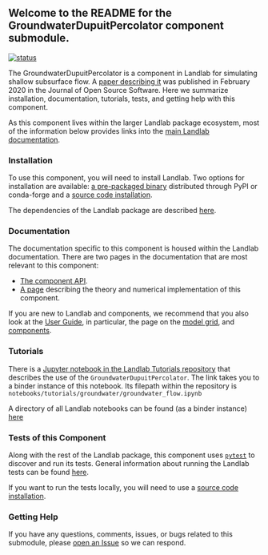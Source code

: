 ## Welcome to the README for the GroundwaterDupuitPercolator component submodule.

[![status](https://joss.theoj.org/papers/6936ca6851c622de48b2c5f6cf45a7bd/status.svg)](https://joss.theoj.org/papers/6936ca6851c622de48b2c5f6cf45a7bd)

The GroundwaterDupuitPercolator is a component in Landlab for simulating shallow
subsurface flow. A [paper describing it](https://joss.theoj.org/papers/6936ca6851c622de48b2c5f6cf45a7bd)
was published in February 2020 in the Journal of Open Source Software. Here we
summarize installation, documentation, tutorials, tests, and getting help with
this component.

As this component lives within the larger Landlab package ecosystem, most of the
information below provides links into the [main Landlab documentation](https://landlab.readthedocs.io/).

### Installation
To use this component, you will need to install Landlab. Two options for
installation are available:
[a pre-packaged binary](https://landlab.readthedocs.io/en/master/install/index.html)
distributed through PyPI or conda-forge and a
[source code installation](https://landlab.readthedocs.io/en/master/development/install/index.html#developer-install).

The dependencies of the Landlab package are described [here](https://landlab.readthedocs.io/en/master/development/practices/dependencies.html).

### Documentation
The documentation specific to this component is housed within the Landlab
documentation. There are two pages in the documentation that are most relevant
to this component:
- [The component API](https://landlab.readthedocs.io/en/master/reference/components/groundwater.html).
- [A page](https://landlab.readthedocs.io/en/master/reference/components/dupuit_theory.html#dupuit-theory)
describing the theory and numerical implementation of this component.

If you are new to Landlab and components, we recommend that you also look at the
[User Guide](https://landlab.readthedocs.io/en/master/user_guide/index.html),
in particular, the page on the [model grid](https://landlab.readthedocs.io/en/master/user_guide/grid.html), and [components](https://landlab.readthedocs.io/en/master/user_guide/components.html).

### Tutorials
There is a [Jupyter notebook in the Landlab Tutorials repository](https://mybinder.org/v2/gh/landlab/landlab/release?filepath=notebooks/tutorials/groundwater/groundwater_flow.ipynb)
that describes the use of the `GroundwaterDupuitPercolator`.
The link takes you to a binder instance of this notebook. Its filepath within
the repository is `notebooks/tutorials/groundwater/groundwater_flow.ipynb`

A directory of all Landlab notebooks can be found (as a binder instance) [here](https://mybinder.org/v2/gh/landlab/landlab/release?filepath=notebooks/welcome.ipynb)

### Tests of this Component
Along with the rest of the Landlab package, this component uses
[`pytest`](https://docs.pytest.org/en/latest/)
to  discover and run its tests. General information about running the Landlab
tests can be found [here](https://landlab.readthedocs.io/en/master/development/install/test.html#testing).

If you want to run the tests locally, you will need to use a
[source code installation](https://landlab.readthedocs.io/en/master/development/install/index.html#developer-install).

### Getting Help
If you have any questions, comments, issues, or bugs related to this submodule,
please [open an Issue](https://github.com/landlab/landlab/issues/new) so we can
respond.
